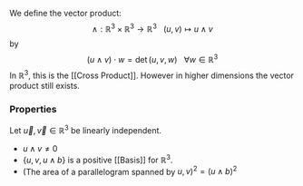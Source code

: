 We define the vector product:
$$
\wedge:\mathbb{R}^{3}\times \mathbb{R}^{3}\to \mathbb{R}^{3} ~ ~ ~ (u,v)\mapsto u\wedge v
$$
by
$$
(u\wedge v)\cdot w = \det(u,v,w)~ ~ ~ \forall w\in\mathbb{R}^{3}
$$
In $\mathbb{R}^{3}$, this is the [[Cross Product]]. However in higher dimensions the vector product still exists.
### Properties
Let $\vec{u},\vec{v}\in\mathbb{R}^{3}$ be linearly independent. 
- $u\wedge v\neq 0$
- $\{ u,v,u\land b \}$ is a positive [[Basis]] for $\mathbb{R}^{3}$.
- $($The area of a parallelogram spanned by $u,v)^{2}=(u\land b)^{2}$
